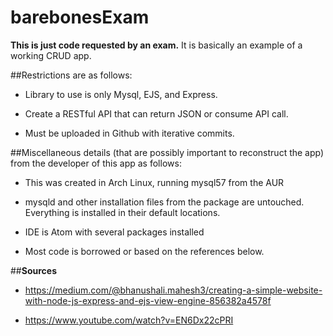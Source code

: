 # barebonesExam

**This is just code requested by an exam.** It is basically an example of a working CRUD app.

##Restrictions are as follows:

 - Library to use is only Mysql, EJS, and Express.

 - Create a RESTful API that can return JSON or consume API call.

 - Must be uploaded in Github with iterative commits.

##Miscellaneous details (that are possibly important to reconstruct the app) from the developer of this app as follows:

 - This was created in Arch Linux, running mysql57 from the AUR

 - mysqld and other installation files from the package are untouched. Everything is installed in their default locations.

 - IDE is Atom with several packages installed

 - Most code is borrowed or based on the references below.

##**Sources**


 - https://medium.com/@bhanushali.mahesh3/creating-a-simple-website-with-node-js-express-and-ejs-view-engine-856382a4578f

 - https://www.youtube.com/watch?v=EN6Dx22cPRI
